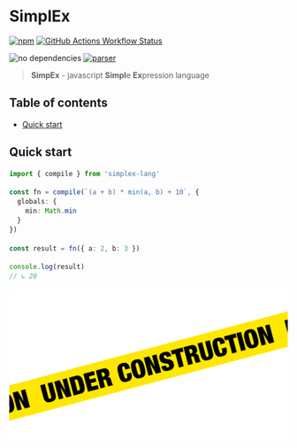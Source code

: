 # SimplEx <!-- omit in toc -->

[![npm](https://img.shields.io/npm/v/simplex-lang.svg?cacheSeconds=1800&style=flat-square)](https://www.npmjs.com/package/simplex-lang)
[![GitHub Actions Workflow Status](https://img.shields.io/github/actions/workflow/status/wmakeev/simplex/main.yml?style=flat-square)](https://github.com/wmakeev/simplex/actions/workflows/main.yml)
<!-- [![Codecov](https://img.shields.io/codecov/c/github/wmakeev/simplex?style=flat-square)](https://app.codecov.io/gh/wmakeev/simplex/tree/master/) -->
![no dependencies](https://img.shields.io/badge/dependencies-no-green?style=flat-square)
[![parser](https://img.shields.io/badge/parser-peggy-pink?style=flat-square)](https://peggyjs.org/)

> **SimpEx** - javascript **Simpl**e **Ex**pression language

## Table of contents <!-- omit in toc -->

- [Quick start](#quick-start)

## Quick start

```ts
import { compile } from 'simplex-lang'

const fn = compile(`(a + b) * min(a, b) + 10`, {
  globals: {
    min: Math.min
  }
})

const result = fn({ a: 2, b: 3 })

console.log(result)
// ↳ 20
```

<img alt="In the process of development" src="under-construction.png"/>

